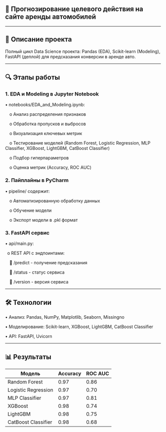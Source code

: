 ## 🚗 Прогнозирование целевого действия на сайте аренды автомобилей


-----------------------------------------------------------------------------

## 📌 Описание проекта

Полный цикл Data Science проекта: Pandas (EDA), Scikit-learn (Modeling), FastAPI (деплой) для предсказания конверсии в аренде авто.

--------------------------------------------------------------------------------

## 🔍 Этапы работы

### 1. EDA и Modeling в Jupyter Notebook

•	notebooks/EDA_and_Modeling.ipynb:

&emsp;o	Анализ распределения признаков
  
&emsp;o	Обработка пропусков и выбросов 
  
&emsp;o	Визуализация ключевых метрик
  
&emsp;o	Тестирование моделей (Random Forest, Logistic Regression, MLP Classifier, XGBoost, LightGBM, CatBoost Classifier)
  
&emsp;o	Подбор гиперпараметров
  
&emsp;o	Оценка метрик (Accuracy, ROC AUC)

### 2. Пайплайны в PyCharm

•	pipeline/ содержит:

&emsp;o	Автоматизированную обработку данных 

&emsp;o	Обучение модели 

&emsp;o	Экспорт модели в .pkl формат

### 3. FastAPI сервис

•	api/main.py:

&ensp;o	REST API с эндпоинтами:

&emsp;	/predict - получение предсказания

&emsp;	/status - статус сервиса

&emsp;	/version - версия сервиса

-------------------------------------------------------------------------------------------
## 🛠 Технологии

•	Анализ: Pandas, NumPy, Matplotlib, Seaborn, Missingno

•	Моделирование: Scikit-learn, XGBoost, LightGBM, CatBoost Classifier

•	API: FastAPI, Uvicorn

-------------------------------------------------------------------------------------------

## 📊 Результаты

|   Модель           |	Accuracy	| ROC AUC     |
|--------------------|------------|------------|
|Random Forest     	|   0.97    |  0.86       |
|Logistic Regression	|   0.97    |	 0.70      |
|MLP Classifier      |   0.97    |  0.81       |
|XGBoost             |   0.98    |  0.74       |
|LightGBM            |   0.98    |  0.75       |
|CatBoost Classifier |   0.98    |  0.68       |

